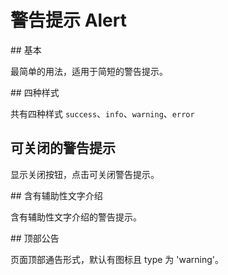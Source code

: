 # 警告提示 Alert

<DRow :gutter="24">
<DCol :span="12">

<CodeBox>
## 基本

最简单的用法，适用于简短的警告提示。

<template v-slot:demo>
  <div class="p-4 space-y-4">
    <DAlert message="Success Text" type="success" />
  </div>
</template>
<template v-slot:code>

```vue
<template>
  <a-alert message="Success Text" type="success" />
</template>
```

</template>
</CodeBox>

<CodeBox>
## 四种样式

共有四种样式 `success`、`info`、`warning`、`error`

<template v-slot:demo>
  <div class="p-4 space-y-4">
    <DAlert message="Success Text" type="success" />
    <DAlert message="Info Text" type="info" />
    <DAlert message="Warning Text" type="warning" />
    <DAlert message="Error Text" type="error" />
  </div>
</template>
<template v-slot:code>

```vue
<template>
  <div>
    <a-alert message="Success Text" type="success" />
    <a-alert message="Info Text" type="info" />
    <a-alert message="Warning Text" type="warning" />
    <a-alert message="Error Text" type="error" />
  </div>
</template>
```

</template>
</CodeBox>

<CodeBox>

## 可关闭的警告提示

显示关闭按钮，点击可关闭警告提示。

<template v-slot:demo>
  <DAlert type="error" closable>
    <template #message>Error Text</template>
    <template #description>Error Description Error Description Error Description Error Description Error Description Error Description</template>
  </DAlert>
</template>
<template v-slot:code>

```vue
<template>
  <DAlert type="error" closable>
    <template #message>Error Text</template>
    <template #description
      >Error Description Error Description Error Description Error Description
      Error Description Error Description</template
    >
  </DAlert>
</template>
```

</template>
</CodeBox>

</DCol>

<DCol :span="12">
<CodeBox>
## 含有辅助性文字介绍

含有辅助性文字介绍的警告提示。

<template v-slot:demo>
  <div class="p-4 space-y-4">
    <DAlert
      type="success"
      message="Hello World"
      description="hello world description"
      closable
    />
    <DAlert
      type="info"
      message="Hello World"
      description="hello world description"
      closable
    />
    <DAlert
      type="warning"
      message="Hello World"
      description="hello world description"
      closable
    />
    <DAlert
      type="error"
      message="Hello World"
      description="hello world description"
      closable
    />
  </div>
</template>
<template v-slot:code>

```vue
<template>
  <div>
    <DAlert
      type="success"
      message="Hello World"
      description="hello world description"
      closable
    />
    <DAlert
      type="info"
      message="Hello World"
      description="hello world description"
      closable
    />
    <DAlert
      type="warning"
      message="Hello World"
      description="hello world description"
      closable
    />
    <DAlert
      type="error"
      message="Hello World"
      description="hello world description"
      closable
    />
  </div>
</template>
```

</template>
</CodeBox>

<CodeBox>
## 顶部公告

页面顶部通告形式，默认有图标且 type 为 'warning'。

<template v-slot:demo>
  <DAlert message="hello world" banner />
</template>
<template v-slot:code>

```vue
<template>
  <DAlert message="hello world" banner />
</template>
```

</template>
</CodeBox>

</DCol>
</DRow>
